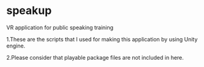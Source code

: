 # speakup
VR application for public speaking training

1.These are the scripts that I used for making this application by using Unity engine.

2.Please consider that playable package files are not included in here.

